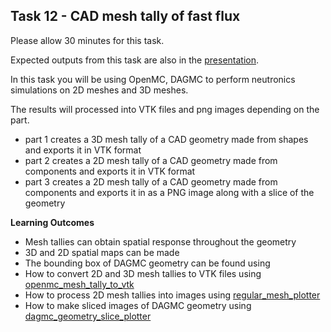 
## Task 12 - CAD mesh tally of fast flux

Please allow 30 minutes for this task.

Expected outputs from this task are also in the [presentation](https://slides.com/neutronics_workshop/neutronics_workshop#/13).

In this task you will be using OpenMC, DAGMC to perform neutronics simulations
on 2D meshes and 3D meshes.

The results will processed into VTK files and png images depending on the part.

- part 1 creates a 3D mesh tally of a CAD geometry made from shapes and exports it in VTK format
- part 2 creates a 2D mesh tally of a CAD geometry made from components and exports it in VTK format
- part 3 creates a 2D mesh tally of a CAD geometry made from components and exports it in as a PNG image along with a slice of the geometry


**Learning Outcomes**

- Mesh tallies can obtain spatial response throughout the geometry   
- 3D and 2D spatial maps can be made
- The bounding box of DAGMC geometry can be found using
- How to convert 2D and 3D mesh tallies to VTK files using [openmc_mesh_tally_to_vtk](https://github.com/fusion-energy/openmc_mesh_tally_to_vtk)
- How to process 2D mesh tallies into images using [regular_mesh_plotter](https://github.com/fusion-energy/regular_mesh_plotter)
- How to make sliced images of DAGMC geometry using [dagmc_geometry_slice_plotter](https://github.com/fusion-energy/dagmc_geometry_slice_plotter)
